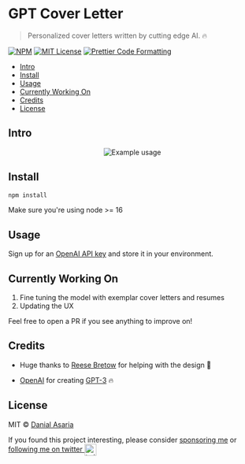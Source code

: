# GPT Cover Letter <!-- omit in toc -->

> Personalized cover letters written by cutting edge AI. 🔥

[![NPM](https://img.shields.io/npm/v/openai.svg)](https://www.npmjs.com/package/openai) [![MIT License](https://img.shields.io/badge/license-MIT-blue)](https://github.com/transitive-bullshit/chatgpt-api/blob/main/license) [![Prettier Code Formatting](https://img.shields.io/badge/code_style-prettier-brightgreen.svg)](https://prettier.io)

- [Intro](#intro)
- [Install](#install)
- [Usage](#usage)
- [Currently Working On](#currently-working-on)
- [Credits](#credits)
- [License](#license)


## Intro

<p align="center">
  <img alt="Example usage" src="/media/demo.gif">
</p>

## Install

```bash
npm install
```
Make sure you're using  node >= 16

## Usage

Sign up for an [OpenAI API key](https://platform.openai.com/overview) and store it in your environment.

## Currently Working On

1. Fine tuning the model with exemplar cover letters and resumes
2. Updating the UX 

Feel free to open a PR if you see anything to improve on!


## Credits
- Huge thanks to [Reese Bretow](https://reesebretow.com/) for helping with the design 💪

- [OpenAI](https://openai.com) for creating [GPT-3](https://openai.com/product/gpt-3/) 🔥
## License

MIT © [Danial Asaria](https://danialasaria.com/)

If you found this project interesting, please consider [sponsoring me](https://github.com/sponsors/danialasaria) or <a href="https://twitter.com/danialasaria">following me on twitter <img src="https://storage.googleapis.com/saasify-assets/twitter-logo.svg" alt="twitter" height="24px" align="center"></a>